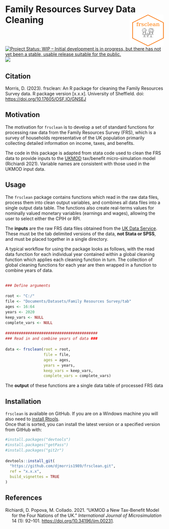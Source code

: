 






<!-- README.md is generated from README.Rmd. Please edit that file -->

# Family Resources Survey Data Cleaning <img src="hex-frsclean.png" align="right" style="padding-left:10px;background-color:white;" width="100" height="100"/>

<!-- badges: start -->

[![Project Status: WIP – Initial development is in progress, but there
has not yet been a stable, usable release suitable for the
public.](https://www.repostatus.org/badges/latest/active.svg)](https://www.repostatus.org/#active)
[![](https://img.shields.io/badge/doi-10.17605/OSF.IO/GNSEJ-green.svg)](https://doi.org/10.17605/OSF.IO/GNSEJ)

<!-- badges: end -->

## Citation

Morris, D. (2023). frsclean: An R package for cleaning the Family
Resources Survey data. R package version \[x.x.x\]. University of
Sheffield. doi: <https://doi.org/10.17605/OSF.IO/GNSEJ>

## Motivation

The motivation for `frsclean` is to develop a set of standard functions
for processing raw data from the Family Resources Survey (FRS), which is
a survey of households representative of the UK population primarily
collecting detailed information on income, taxes, and benefits.

The code in this package is adapted from stata code used to clean the
FRS data to provide inputs to the
[UKMOD](https://www.microsimulation.ac.uk/ukmod/) tax/benefit
micro-simulation model (Richiardi 2021). Variable names are consistent
with those used in the UKMOD input data.

## Usage

The `frsclean` package contains functions which read in the raw data
files, process them into clean output variables, and combines all data
files into a single output data table. The functions also create
real-terms values for nominally valued monetary variables (earnings and
wages), allowing the user to select either the CPIH or RPI.

The **inputs** are the raw FRS data files obtained from the [UK Data
Service](https://ukdataservice.ac.uk/). These must be the tab delimited
versions of the data, **not Stata or SPSS**, and must be placed together
in a single directory.

A typical workflow for using the package looks as follows, with the read
data function for each individual year contained within a global
cleaning function which applies each cleaning function in turn. The
collection of global cleaning functions for each year are then wrapped
in a function to combine years of data.

``` r

### Define arguments 

root <- "C:/"
file <- "Documents/Datasets/Family Resources Survey/tab"
ages <- 16:64
years <- 2020
keep_vars <- NULL
complete_vars <- NULL

#########################################
### Read in and combine years of data ###

data <- frsclean(root = root,
                 file = file,
                 ages = ages,
                 years = years,
                 keep_vars = keep_vars,
                 complete_vars = complete_vars)
```

The **output** of these functions are a single data table of processed
FRS data

## Installation

`frsclean` is available on GitHub. If you are on a Windows machine you
will also need to [install
Rtools](https://www.rdocumentation.org/packages/installr/versions/0.22.0/topics/install.Rtools).  
Once that is sorted, you can install the latest version or a specified
version from GitHub with:

``` r
#install.packages("devtools")
#install.packages("getPass")
#install.packages("git2r")

devtools::install_git(
  "https://github.com/djmorris1989/frsclean.git", 
  ref = "x.x.x",
  build_vignettes = TRUE
)
```

## References

<div id="refs" class="references csl-bib-body hanging-indent">

<div id="ref-ukmod-2021" class="csl-entry">

Richiardi, D. Popova, M. Collado. 2021. “UKMOD a New Tax-Benefit Model
for the Four Nations of the UK.” *International Journal of
Microsimulation* 14 (1): 92–101. <https://doi.org/10.34196/ijm.00231>.

</div>

</div>
